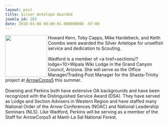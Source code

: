 ```yaml
---
layout: post
title: Silver Antelope Awarded
joomla_id: 103
date: 2010-03-08 00:00:01.000000000 -07:00
---
```

<img src=images/silver_antelope_award.jpg width=133 height=134 align=left>Howard Kern, Toby Capps, Mike Hardebeck, and Keith Coombs were awarded the Silver Antelope for unselfish service and dedication to Scouting. 
<br /><br />
Wadford is a member of <a href=sections/?lodge=10>Wipala Wiki Lodge</a> in the Grand Canyon Council, Arizona. She will serve as the Office Manager/Trading Post Manager for the Shasta-Trinity project at <a href=http://event.oa-bsa.org/>ArrowCorps5</a> this summer.
<br /><br />
Downing and Perkins both have extensive OA backgrounds and have been recognized with the Distinguished Service Award (DSA). They have served as Lodge and Section Advisers in Western Region and have staffed many National Order of the Arrow Conferences (NOAC) and National Leadership Seminars (NLS). Like Wadford, Perkins will be serving as a member of the Staff for ArrowCorps5 at Manti-La Sal National Forest.
